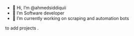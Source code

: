 - 👋 Hi, I’m @ahmedsiddiquii
- 👀 I’m Software developer
- 🌱 I’m currently working on scraping and automation bots

<!---
ahmedsiddiquii/ahmedsiddiquii is a ✨ special ✨ repository because its `README.md` (this file) appears on your GitHub profile.
You can click the Preview link to take a look at your changes.
--->


to add projects
.

